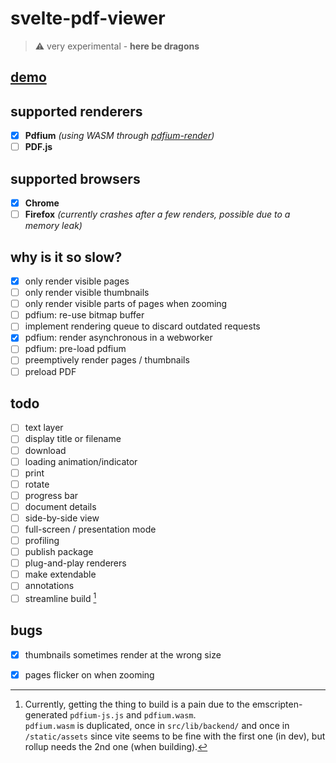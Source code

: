 # svelte-pdf-viewer

> :warning: very experimental - **here be dragons**

## [demo](https://svelte-pdf-viewer.nyxcode.com/)

## supported renderers
- [x] **Pdfium** *(using WASM through [pdfium-render](https://github.com/ajrcarey/pdfium-render))*
- [ ] **PDF.js**

## supported browsers
- [x] **Chrome**
- [ ] **Firefox** *(currently crashes after a few renders, possible due to a memory leak)*

## why is it so slow?
- [x] only render visible pages
- [ ] only render visible thumbnails
- [ ] only render visible parts of pages when zooming
- [ ] pdfium: re-use bitmap buffer
- [ ] implement rendering queue to discard outdated requests
- [x] pdfium: render asynchronous in a webworker
- [ ] pdfium: pre-load pdfium
- [ ] preemptively render pages / thumbnails
- [ ] preload PDF

## todo
- [ ] text layer
- [ ] display title or filename
- [ ] download
- [ ] loading animation/indicator
- [ ] print
- [ ] rotate
- [ ] progress bar
- [ ] document details
- [ ] side-by-side view
- [ ] full-screen / presentation mode
- [ ] profiling
- [ ] publish package
- [ ] plug-and-play renderers
- [ ] make extendable 
- [ ] annotations
- [ ] streamline build [^1]

## bugs
- [x] thumbnails sometimes render at the wrong size
- [x] pages flicker on when zooming


[^1]:  Currently, getting the thing to build is a pain due to the emscripten-generated `pdfium-js.js` and `pdfium.wasm`.  
  `pdfium.wasm` is duplicated, once in `src/lib/backend/` and once in `/static/assets` since vite seems to be fine with 
  the first one (in dev), but rollup needs the 2nd one (when building).
